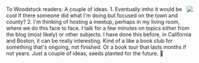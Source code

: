 <img src="http://scripting.com/images/2011/11/15/tree.jpg" border="0" align="right">To Woodstock readers: A couple of ideas. 1. Eventually imho it would be cool if there someone did what I'm doing but focused on the town and county? 2. I'm thinking of hosting a meetup, perhaps in my living room, where we do this face to face. I talk for a few minutes on topics either from the blog (most likely) or other subjects. I have done this before, in California and Boston, it can be really interesting. Kind of a like a book club for something that's ongoing, not finished. Or a book tour that lasts months if not years. Just a couple of ideas, seeds planted for the future. :evergreen_tree: 
